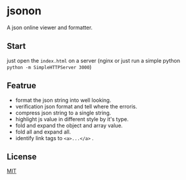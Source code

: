 # jsonon
A json online viewer and formatter.

## Start
just open the `index.html` on a server (nginx or just run a simple python ` python -m SimpleHTTPServer 3000`)


## Featrue
- format the json string into  well looking.
- verification json format and tell where the erroris.
- compress json string to a single string.
- highlight js value in different style by it's type.
- fold and expand the object and array value.
- fold all and expand all.
- identify link tags to `<a>...</a>` .


## License
[MIT](http://opensource.org/licenses/MIT)

